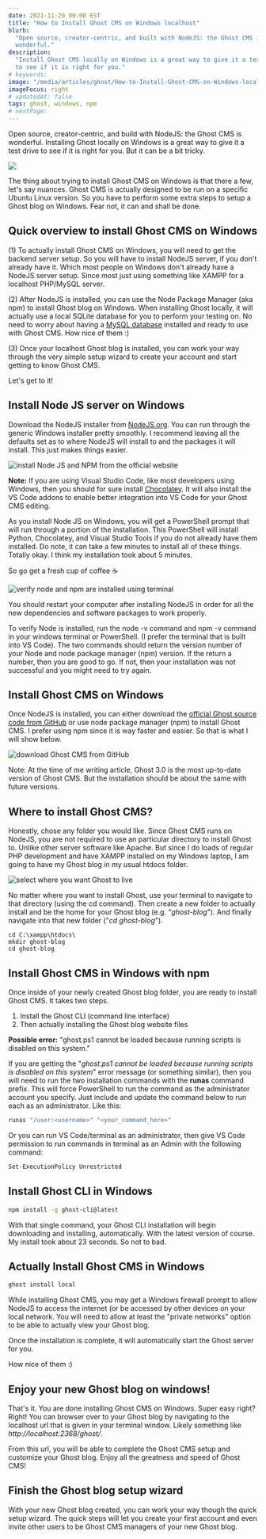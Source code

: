 ```yaml
---
date: 2021-11-29 00:00 EST
title: "How to Install Ghost CMS on Windows localhost"
blurb:
  "Open source, creator-centric, and built with NodeJS: the Ghost CMS is
  wonderful."
description:
  "Install Ghost CMS locally on Windows is a great way to give it a test drive
  to see if it is right for you."
# keywords:
image: "/media/articles/ghost/How-to-Install-Ghost-CMS-on-Windows-localhost.jpg"
imageFocus: right
# updatedAt: false
tags: ghost, windows, npm
# nextPage:
---
```


Open source, creator-centric, and build with NodeJS: the Ghost CMS is wonderful.
Installing Ghost locally on Windows is a great way to give it a test drive to
see if it is right for you. But it can be a bit tricky.

![](/media/articles/ghost/How-to-Install-Ghost-CMS-on-Windows-localhost.jpg)

The thing about trying to install Ghost CMS on Windows is that there a few,
let's say nuances. Ghost CMS is actually designed to be run on a specific Ubuntu
Linux version. So you have to perform some extra steps to setup a Ghost blog on
Windows. Fear not, it can and shall be done.

## Quick overview to install Ghost CMS on Windows

(1) To actually install Ghost CMS on Windows, you will need to get the backend
server setup. So you will have to install NodeJS server, if you don't already
have it. Which most people on Windows don't already have a NodeJS server setup.
Since most just using something like XAMPP for a localhost PHP/MySQL server.

(2) After NodeJS is installed, you can use the Node Package Manager (aka npm) to
install Ghost blog on Windows. When installing Ghost locally, it will actually
use a local SQLite database for you to perform your testing on. No need to worry
about having a
[MySQL database](/articles/restore-mysql-database-from-backup-with-command-line)
installed and ready to use with Ghost CMS. How nice of them :)

(3) Once your localhost Ghost blog is installed, you can work your way through
the very simple setup wizard to create your account and start getting to know
Ghost CMS.

Let's get to it!

## Install Node JS server on Windows

Download the NodeJS installer from [NodeJS.org](https://NodeJS.org). You can run
through the generic Windows installer pretty smoothly. I recommend leaving all
the defaults set as to where NodeJS will install to and the packages it will
install. This just makes things easier.

![install Node JS and NPM from the official website](/media/articles/ghost/How-to-Install-Ghost-CMS-on-Windows-localhost-install-NodeJS-on-Windows.png)

**Note:** If you are using Visual Studio Code, like most developers using
Windows, then you should for sure install
[Chocolatey](https://community.chocolatey.org/packages/vscode). It will also
install the VS Code addons to enable better integration into VS Code for your
Ghost CMS editing.

As you install Node JS on Windows, you will get a PowerShell prompt that will
run through a portion of the installation. This PowerShell will install Python,
Chocolatey, and Visual Studio Tools if you do not already have them installed.
Do note, it can take a few minutes to install all of these things. Totally okay.
I think my installation took about 5 minutes.

So go get a fresh cup of coffee ☕

![verify node and npm are installed using terminal](/media/articles/ghost/How-to-Install-Ghost-CMS-on-Windows-localhost-verify-NodeJS-and-npm-are-installed-1.png)

You should restart your computer after installing NodeJS in order for all the
new dependencies and software packages to work properly.

To verify Node is installed, run the node -v command and npm -v command in your
windows terminal or PowerShell. (I prefer the terminal that is built into VS
Code). The two commands should return the version number of your Node and node
package manager (npm) version. If the return a number, then you are good to go.
If not, then your installation was not successful and you might need to try
again.

## Install Ghost CMS on Windows

Once NodeJS is installed, you can either download the
[official Ghost source code from GitHub](https://github.com/TryGhost/Ghost) or
use node package manager (npm) to install Ghost CMS. I prefer using npm since it
is way faster and easier. So that is what I will show below.

![download Ghost CMS from GitHub](/media/articles/ghost/How-to-Install-Ghost-CMS-on-Windows-localhost-download-Ghost-CMS-from-GitHub-1.png)

Note: At the time of me writing article, Ghost 3.0 is the most up-to-date
version of Ghost CMS. But the installation should be about the same with future
versions.

## Where to install Ghost CMS?

Honestly, chose any folder you would like. Since Ghost CMS runs on NodeJS, you
are not required to use an particular directory to install Ghost to. Unlike
other server software like Apache. But since I do loads of regular PHP
development and have XAMPP installed on my Windows laptop, I am going to have my
Ghost blog in my usual htdocs folder.

![select where you want Ghost to live](/media/articles/ghost/Where-to-install-Ghost-CMS-on-Windows-localhost.png)

No matter where you want to install Ghost, use your terminal to navigate to that
directory (using the cd command). Then create a new folder to actually install
and be the home for your Ghost blog (e.g. "_ghost-blog_"). And finally navigate
into that new folder ("_cd ghost-blog_").

```shell
cd C:\xampp\htdocs\
mkdir ghost-blog
cd ghost-blog
```

## Install Ghost CMS in Windows with npm

Once inside of your newly created Ghost blog folder, you are ready to install
Ghost CMS. It takes two steps.

1. Install the Ghost CLI (command line interface)
2. Then actually installing the Ghost blog website files

**Possible error:** "ghost.ps1 cannot be loaded because running scripts is
disabled on this system."

If you are getting the "_ghost.ps1 cannot be loaded because running scripts is
disabled on this system_" error message (or something similar), then you will
need to run the two installation commands with the **runas** command prefix.
This will force PowerShell to run the command as the administrator account you
specify. Just include and update the command below to run each as an
administrator. Like this:

```bash
runas "/user:<username>" "<your_command_here>"
```

Or you can run VS Code/terminal as an administrator, then give VS Code
permission to run commands in terminal as an Admin with the following command:

```bash
Set-ExecutionPolicy Unrestricted
```

## Install Ghost CLI in Windows

```bash
npm install -g ghost-cli@latest
```

With that single command, your Ghost CLI installation will begin downloading and
installing, automatically. With the latest version of course. My install took
about 23 seconds. So not to bad.

## Actually Install Ghost CMS in Windows

```bash
ghost install local
```

While installing Ghost CMS, you may get a Windows firewall prompt to allow
NodeJS to access the internet (or be accessed by other devices on your local
network. You will need to allow at least the "private networks" option to be
able to actually view your Ghost blog.

Once the installation is complete, it will automatically start the Ghost server
for you.

How nice of them :)

## Enjoy your new Ghost blog on windows!

That's it. You are done installing Ghost CMS on Windows. Super easy right?
Right! You can browser over to your Ghost blog by navigating to the localhost
url that is given in your terminal window. Likely something like
_http://localhost:2368/ghost/_.

From this url, you will be able to complete the Ghost CMS setup and customize
your Ghost blog. Enjoy all the greatness and speed of Ghost CMS!

## Finish the Ghost blog setup wizard

With your new Ghost blog created, you can work your way though the quick setup
wizard. The quick steps will let you create your first account and even invite
other users to be Ghost CMS managers of your new Ghost blog.
